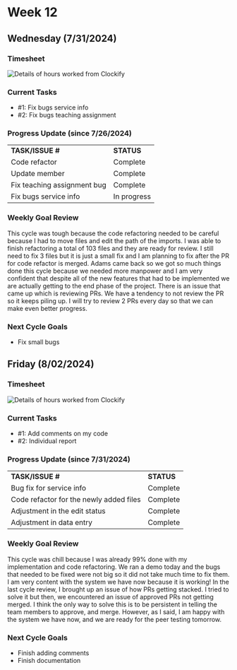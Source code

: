 


# Week 12

## Wednesday (7/31/2024)

### Timesheet
![Details of hours worked from Clockify](https://github.com/UBCO-COSC499-Summer-2024/team-6-capstone-team_6ix/blob/Subaru-weekly-logs-for-Week-12-Cycle1/docs/weekly%20logs/Subaru%20Sakashita/ClockifyImages/COSC499_Clockify_W12_C1.png)
### Current Tasks
  * #1: Fix bugs service info
  * #2: Fix bugs teaching assignment
### Progress Update (since 7/26/2024)
<table>
    <tr>
        <td><strong>TASK/ISSUE #</strong>
        </td>
        <td><strong>STATUS</strong>
        </td>
    </tr>
    <tr>
        <!-- Task/Issue # -->
        <td>Code refactor
        </td>
        <!-- Status -->
        <td>Complete
        </td>
    </tr>
    <tr>
        <!-- Task/Issue # -->
        <td> Update member
        </td>
        <!-- Status -->
        <td>Complete
        </td>
    </tr>
    <tr>
        <!-- Task/Issue # -->
        <td> Fix teaching assignment bug
        </td>
        <!-- Status -->
        <td>Complete
        </td>
    </tr>
    <tr>
        <!-- Task/Issue # -->
        <td>Fix bugs service info
        </td>
        <!-- Status -->
        <td>In progress
        </td>
    </tr>
   
</table>

### Weekly Goal Review
This cycle was tough because the code refactoring needed to be careful because I had to move files and edit the path of the imports. 
I was able to finish refactoring a total of 103 files and they are ready for review. I still need to fix 3 files but it is just a small fix and 
I am planning to fix after the PR for code refactor is merged. 
Adams came back so we got so much things done this cycle because we needed more manpower and I am very confident that despite all of the new features 
that had to be implemented we are actually getting to the end phase of the project.
There is an issue that came up which is reviewing PRs. We have a tendency to not review the PR so it keeps piling up. I will try to review 2 PRs every day
so that we can make even better progress. 
### Next Cycle Goals
  * Fix small bugs 

<!--------------------------------------------------------------------------------------------------------------------------------------------------------------------------------------------->
## Friday (8/02/2024)

### Timesheet
![Details of hours worked from Clockify](https://github.com/UBCO-COSC499-Summer-2024/team-6-capstone-team_6ix/blob/Subaru-weekly-logs-for-Week-12-Cycle2/docs/weekly%20logs/Subaru%20Sakashita/ClockifyImages/COSC499_Clockify_W12_C2.png)

### Current Tasks
  * #1: Add comments on my code
  * #2: Individual report
### Progress Update (since 7/31/2024)
<table>
    <tr>
        <td><strong>TASK/ISSUE #</strong>
        </td>
        <td><strong>STATUS</strong>
        </td>
    </tr>
    <tr>
        <!-- Task/Issue # -->
        <td> Bug fix for service info 
        </td>
        <!-- Status -->
        <td> Complete
        </td>
    </tr>
    <tr>
       <td> Code refactor for the newly added files
        </td>
        <!-- Status -->
        <td> Complete
        </td>
    </tr>
     <tr>
       <td> Adjustment in the edit status
        </td>
        <!-- Status -->
        <td> Complete
        </td>
    </tr>
       <tr>
       <td> Adjustment in data entry
        </td>
        <!-- Status -->
        <td> Complete
        </td>
    </tr>


</table>

### Weekly Goal Review
This cycle was chill because I was already 99% done with my implementation and code refactoring. We ran a demo today and the bugs that needed to be fixed were not big so it did not take much time to fix them. I am very content with the system we have now because it is working! In the last cycle review, I brought up an issue of how PRs getting stacked. I tried to solve it but then, we encountered an issue of approved PRs not getting merged. I think the only way to solve this is to be persistent in telling the team members to approve, and merge. However, as I said, I am happy with the system we have now, and we are ready for the peer testing tomorrow. 

### Next Cycle Goals
  * Finish adding comments
  * Finish documentation
